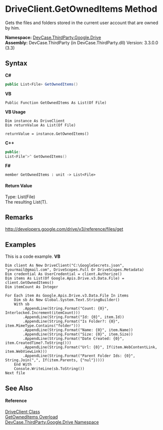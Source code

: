 # DriveClient.GetOwnedItems Method 
 

Gets the files and folders stored in the current user account that are owned by him.

**Namespace:**&nbsp;<a href="N_DevCase_ThirdParty_Google_Drive">DevCase.ThirdParty.Google.Drive</a><br />**Assembly:**&nbsp;DevCase.ThirdParty (in DevCase.ThirdParty.dll) Version: 3.3.0.0 (3.3)

## Syntax

**C#**<br />
``` C#
public List<File> GetOwnedItems()
```

**VB**<br />
``` VB
Public Function GetOwnedItems As List(Of File)
```

**VB Usage**<br />
``` VB Usage
Dim instance As DriveClient
Dim returnValue As List(Of File)

returnValue = instance.GetOwnedItems()
```

**C++**<br />
``` C++
public:
List<File^>^ GetOwnedItems()
```

**F#**<br />
``` F#
member GetOwnedItems : unit -> List<File> 

```


#### Return Value
Type: List(File)<br />The resulting List(T).

## Remarks
<a href="http://developers.google.com/drive/v3/reference/files/get" target="_blank">http://developers.google.com/drive/v3/reference/files/get</a>

## Examples
This is a code example. 
**VB**<br />
``` VB
Dim client As New DriveClient("C:\GoogleSecrets.json", "yourmail@gmail.com", DriveScopes.Full Or DriveScopes.Metadata)
Dim credential As UserCredential = client.Authorize()
Dim items As List(Of Google.Apis.Drive.v3.Data.File) = client.GetOwnedItems()
Dim itemCount As Integer

For Each item As Google.Apis.Drive.v3.Data.File In items
    Dim sb As New Global.System.Text.StringBuilder()
    With sb
        .AppendLine(String.Format("Count: {0}", Interlocked.Increment(itemCount)))
        .AppendLine(String.Format("Id: {0}", item.Id))
        .AppendLine(String.Format("Is Folder?: {0}", item.MimeType.Contains("folder")))
        .AppendLine(String.Format("Name: {0}", item.Name))
        .AppendLine(String.Format("Size: {0}", item.Size))
        .AppendLine(String.Format("Date Created: {0}", item.CreatedTime?.ToString()))
        .AppendLine(String.Format("Url: {0}", If(item.WebContentLink, item.WebViewLink)))
        .AppendLine(String.Format("Parent Folder Ids: {0}", String.Join(",", If(item.Parents, {"nul"}))))
    End With
    Console.WriteLine(sb.ToString())
Next file
```


## See Also


#### Reference
<a href="T_DevCase_ThirdParty_Google_Drive_DriveClient">DriveClient Class</a><br /><a href="Overload_DevCase_ThirdParty_Google_Drive_DriveClient_GetOwnedItems">GetOwnedItems Overload</a><br /><a href="N_DevCase_ThirdParty_Google_Drive">DevCase.ThirdParty.Google.Drive Namespace</a><br />